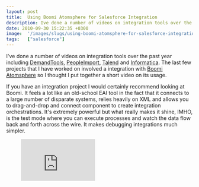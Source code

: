 ```yaml
---
layout: post
title:  Using Boomi Atomsphere for Salesforce Integration
description: Ive done a number of videos on integration tools over the past year including  DemandTools ,  PeopleImport ,  Talend  and  Informatica . The last few projects that I have worked on involved a integration with Boomi Atomsphere  so I thought I put together a short video on its usage. If you have an integration project I would certainly recommend looking at Boomi. It feels a lot like an old-school EAI tool in the fact that it connects to a large number of disparate systems, relies heavily on XML an
date: 2010-09-30 15:22:35 +0300
image:  '/images/slugs/using-boomi-atomsphere-for-salesforce-integration.jpg'
tags:   ["salesforce"]
---
```

<p>I've done a number of videos on integration tools over the past year including <a href="/2009/09/28/video-demandtools/">DemandTools</a>, <a href="/2009/10/06/video-peopleimport/">PeopleImport</a>, <a href="/2009/12/02/video-talend-open-studio/">Talend</a> and <a href="/2009/09/21/video-informatica-data-loader/">Informatica</a>. The last few projects that I have worked on involved a integration with <a href="http://www.boomi.com">Boomi Atomsphere</a> so I thought I put together a short video on its usage.</p>
<p>If you have an integration project I would certainly recommend looking at Boomi. It feels a lot like an old-school EAI tool in the fact that it connects to a large number of disparate systems, relies heavily on XML and allows you to drag-and-drop and connect component to create integration orchestrations. It's extremely powerful but what really makes it shine, IMHO, is the test mode where you can execute processes and watch the data flow back and forth across the wire. It makes debugging integrations much simpler.</p>
<figure class="kg-card kg-embed-card"><iframe width="200" height="113" src="https://www.youtube.com/embed/0dlDuGFL3og?feature=oembed" frameborder="0" allow="accelerometer; autoplay; clipboard-write; encrypted-media; gyroscope; picture-in-picture" allowfullscreen></iframe></figure>
